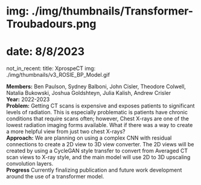 # img: ./img/thumbnails/Transformer-Troubadours.png
# date: 8/8/2023
not_in_recent:
title: XprospeCT​
img: ./img/thumbnails/v3_ROSIE_BP_Model.gif

**Members:** Ben Paulson, Sydney Balboni, John Cisler, Theodore Colwell, Natalia Bukowski, Joshua Goldshteyn, Julia Kalish, Andrew Crisler<br/>
**Year:** 2022-2023<br/>
**Problem:​** Getting CT scans is expensive and exposes patients to significant levels of radiation​. This is especially problematic is patients have chronic conditions that require scans often​; however, Chest X-rays are one of the lowest radiation imaging forms available​. What if there was a way to create a more helpful view from just two chest X-rays?​<br/>
**Approach:​** We are planning on using a complex CNN with residual connections to create a 2D view to 3D view converter​. The 2D views will be created by using a CycleGAN style transfer to convert from Averaged CT scan views to X-ray style, and the main model will use 2D to 3D upscaling convolution layers​.<br/>
**Progress​** Currently finalizing publication and future work development around the use of a transformer model.<br/>
​